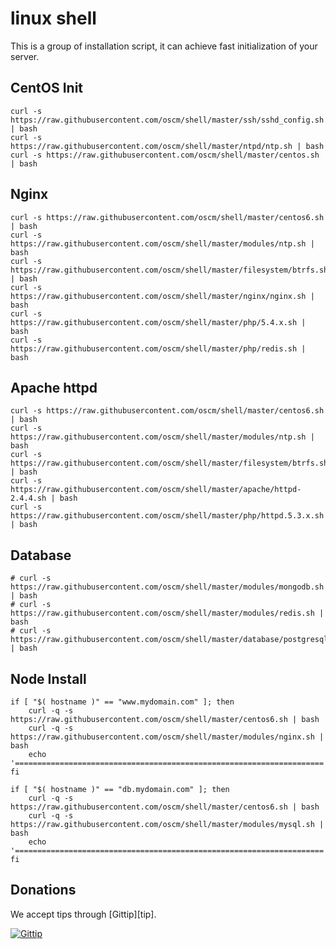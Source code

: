linux shell
=====
This is a group of installation script, it can achieve fast initialization of your server.

CentOS Init
-----
	curl -s https://raw.githubusercontent.com/oscm/shell/master/ssh/sshd_config.sh | bash
	curl -s https://raw.githubusercontent.com/oscm/shell/master/ntpd/ntp.sh | bash
	curl -s https://raw.githubusercontent.com/oscm/shell/master/centos.sh | bash

Nginx
-----

    curl -s https://raw.githubusercontent.com/oscm/shell/master/centos6.sh | bash
    curl -s https://raw.githubusercontent.com/oscm/shell/master/modules/ntp.sh | bash
    curl -s https://raw.githubusercontent.com/oscm/shell/master/filesystem/btrfs.sh | bash
    curl -s https://raw.githubusercontent.com/oscm/shell/master/nginx/nginx.sh | bash
    curl -s https://raw.githubusercontent.com/oscm/shell/master/php/5.4.x.sh | bash
    curl -s https://raw.githubusercontent.com/oscm/shell/master/php/redis.sh | bash

Apache httpd
------------

    curl -s https://raw.githubusercontent.com/oscm/shell/master/centos6.sh | bash
    curl -s https://raw.githubusercontent.com/oscm/shell/master/modules/ntp.sh | bash
    curl -s https://raw.githubusercontent.com/oscm/shell/master/filesystem/btrfs.sh | bash
    curl -s https://raw.githubusercontent.com/oscm/shell/master/apache/httpd-2.4.4.sh | bash
    curl -s https://raw.githubusercontent.com/oscm/shell/master/php/httpd.5.3.x.sh | bash 

Database
--------

    # curl -s https://raw.githubusercontent.com/oscm/shell/master/modules/mongodb.sh | bash 
    # curl -s https://raw.githubusercontent.com/oscm/shell/master/modules/redis.sh | bash
    # curl -s https://raw.githubusercontent.com/oscm/shell/master/database/postgresql.sh | bash
    
Node Install
------------

    if [ "$( hostname )" == "www.mydomain.com" ]; then
		curl -q -s https://raw.githubusercontent.com/oscm/shell/master/centos6.sh | bash
		curl -q -s https://raw.githubusercontent.com/oscm/shell/master/modules/nginx.sh | bash
        echo '====================================================================='
    fi

    if [ "$( hostname )" == "db.mydomain.com" ]; then
		curl -q -s https://raw.githubusercontent.com/oscm/shell/master/centos6.sh | bash
		curl -q -s https://raw.githubusercontent.com/oscm/shell/master/modules/mysql.sh | bash
        echo '====================================================================='
    fi

Donations
---------
We accept tips through [Gittip][tip].

[![Gittip](http://img.shields.io/gittip/Homebrew.svg)](https://www.gittip.com/netkiller/)
